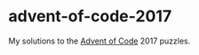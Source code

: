 advent-of-code-2017
===================

My solutions to the [Advent of Code](http://adventofcode.com/) 2017 puzzles.